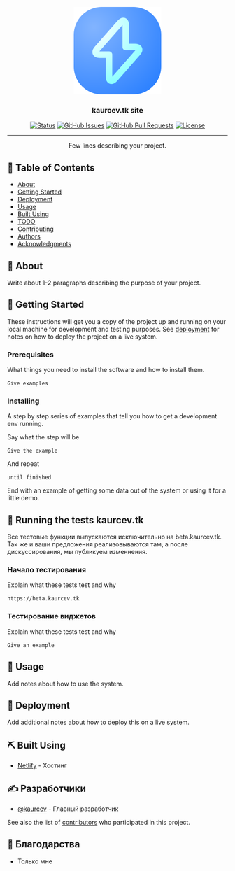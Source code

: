 <p align="center">
  <a href="" rel="noopener">
 <img width=200px height=200px src="assets/img/logo.svg" alt="Kaurcev Site Logo"></a>
</p>

<h3 align="center">kaurcev.tk site</h3>

<div align="center">

[![Status](https://img.shields.io/badge/status-active-success.svg)]()
[![GitHub Issues](https://img.shields.io/github/issues/kylelobo/The-Documentation-Compendium.svg)](https://github.com/kylelobo/The-Documentation-Compendium/issues)
[![GitHub Pull Requests](https://img.shields.io/github/issues-pr/kylelobo/The-Documentation-Compendium.svg)](https://github.com/kylelobo/The-Documentation-Compendium/pulls)
[![License](https://img.shields.io/badge/license-MIT-blue.svg)](/LICENSE)

</div>

---

<p align="center"> Few lines describing your project.
    <br> 
</p>

## 📝 Table of Contents

- [About](#about)
- [Getting Started](#getting_started)
- [Deployment](#deployment)
- [Usage](#usage)
- [Built Using](#built_using)
- [TODO](../TODO.md)
- [Contributing](../CONTRIBUTING.md)
- [Authors](#authors)
- [Acknowledgments](#acknowledgement)

## 🧐 About <a name = "about"></a>

Write about 1-2 paragraphs describing the purpose of your project.

## 🏁 Getting Started <a name = "getting_started"></a>

These instructions will get you a copy of the project up and running on your local machine for development and testing purposes. See [deployment](#deployment) for notes on how to deploy the project on a live system.

### Prerequisites

What things you need to install the software and how to install them.

```
Give examples
```

### Installing

A step by step series of examples that tell you how to get a development env running.

Say what the step will be

```
Give the example
```

And repeat

```
until finished
```

End with an example of getting some data out of the system or using it for a little demo.

## 🔧 Running the tests <a name = "tests">kaurcev.tk</a>

Все тестовые функции выпускаются исключительно на beta.kaurcev.tk.
Так же и ваши предложения реализовываются там, а после дискуссирования, мы публикуем изменнения.

### Начало тестирования

Explain what these tests test and why

```
https://beta.kaurcev.tk
```

### Тестирование виджетов

Explain what these tests test and why

```
Give an example
```

## 🎈 Usage <a name="usage"></a>

Add notes about how to use the system.

## 🚀 Deployment <a name = "deployment"></a>

Add additional notes about how to deploy this on a live system.

## ⛏️ Built Using <a name = "built_using"></a>

- [Netlify](https://www.mongodb.com/) - Хостинг

## ✍️ Разработчики <a name = "authors"></a>

- [@kaurcev](https://github.com/kaurcev) - Главный разработчик

See also the list of [contributors](https://github.com/kylelobo/The-Documentation-Compendium/contributors) who participated in this project.

## 🎉 Благодарства <a name = "acknowledgement"></a>

- Только мне
